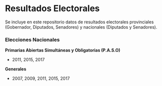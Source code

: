 # Resultados Electorales

Se incluye en este repositorio datos de resultados electorales provinciales (Gobernador, Diputados, Senadores) y nacionales (Diputados y Senadores). 


### Elecciones Nacionales
 **Primarias Abiertas Simultáneas y Obligatorias (P.A.S.O)**
 - 2011, 2015, 2017
 
 **Generales**
-  2007, 2009, 2011, 2015, 2017
